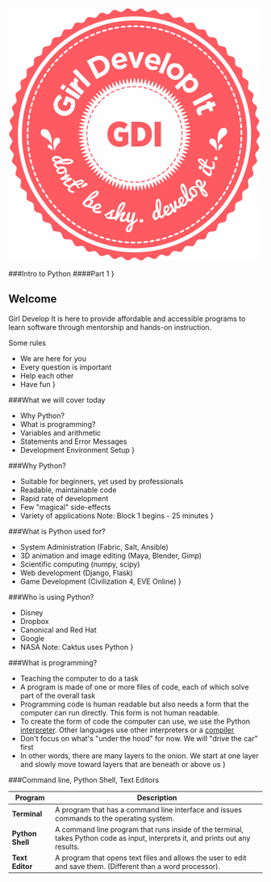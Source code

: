 ![Girl Develop It Logo](images/gdi_logo_badge.png)

###Intro to Python
####Part 1
}

## Welcome
Girl Develop It is here to provide affordable and accessible programs to learn software through mentorship and hands-on instruction.

Some rules

* We are here for you
* Every question is important
* Help each other
* Have fun
}

###What we will cover today

* Why Python? <!-- .element: class="fragment" -->
* What is programming? <!-- .element: class="fragment" -->
* Variables and arithmetic <!-- .element: class="fragment" -->
* Statements and Error Messages <!-- .element: class="fragment" -->
* Development Environment Setup <!-- .element: class="fragment" -->
}

###Why Python?

* Suitable for beginners, yet used by professionals
* Readable, maintainable code
* Rapid rate of development
* Few "magical" side-effects
* Variety of applications
Note: Block 1 begins - 25 minutes
}

###What is Python used for?

* System Administration (Fabric, Salt, Ansible)
* 3D animation and image editing (Maya, Blender, Gimp)
* Scientific computing (numpy, scipy)
* Web development (Django, Flask)
* Game Development (Civilization 4, EVE Online)
}

###Who is using Python?

* Disney
* Dropbox
* Canonical and Red Hat
* Google
* NASA
Note: Caktus uses Python
}

###What is programming?</h3>

* Teaching the computer to do a task
* A program is made of one or more files of code, each of which solve part of the overall task
* Programming code is human readable but also needs a form that the computer can run directly. This form is not human readable.
* To create the form of code the computer can use, we use the Python <a href="http://en.wikipedia.org/wiki/Interpreter_(computing)">interpreter</a>. Other languages use other interpreters or a <a href="http://en.wikipedia.org/wiki/Compiler">compiler</a>
* Don't focus on what's "under the hood" for now. We will "drive the car" first
* In other words, there are many layers to the onion. We start at one layer and slowly move toward layers that are beneath or above us
}

###Command line, Python Shell, Text Editors</h3>

Program          | Description
-----------------|----------
**Terminal**     | A program that has a command line interface and issues commands to the operating system.
**Python Shell** | A command line program that runs inside of the terminal, takes Python code as input, interprets it, and prints out any results.
**Text Editor**  | A program that opens text files and allows the user to edit and save them. (Different than a word processor).
